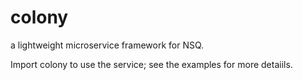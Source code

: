 colony
======

a lightweight microservice framework for NSQ.

Import colony to use the service; see the examples for more detaiils. 
